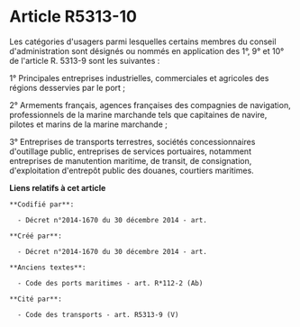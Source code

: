 # Article R5313-10

Les catégories d'usagers parmi lesquelles certains membres du conseil d'administration sont désignés ou nommés en application
des 1°, 9° et 10° de l'article R. 5313-9 sont les suivantes : 

1° Principales entreprises industrielles, commerciales et agricoles des régions desservies par le port ; 

2° Armements français, agences françaises des compagnies de navigation, professionnels de la marine marchande tels que
capitaines de navire, pilotes et marins de la marine marchande ; 

3° Entreprises de transports terrestres, sociétés concessionnaires d'outillage public, entreprises de services portuaires,
notamment entreprises de manutention maritime, de transit, de consignation, d'exploitation d'entrepôt public des douanes,
courtiers maritimes.

**Liens relatifs à cet article**

	**Codifié par**:

	  - Décret n°2014-1670 du 30 décembre 2014 - art.

	**Créé par**:

	  - Décret n°2014-1670 du 30 décembre 2014 - art.

	**Anciens textes**:

	  - Code des ports maritimes - art. R*112-2 (Ab)

	**Cité par**:

	  - Code des transports - art. R5313-9 (V)
